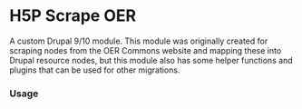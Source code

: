 # H5P Scrape OER

A custom Drupal 9/10 module. This module was originally created for scraping nodes from the OER Commons website and mapping these into Drupal resource nodes, but this module also has some helper functions and plugins that can be used for other migrations.

### Usage